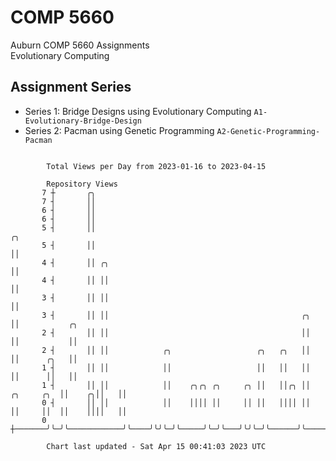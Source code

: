 # COMP 5660
Auburn COMP 5660 Assignments  
Evolutionary Computing

## Assignment Series
- Series 1: Bridge Designs using Evolutionary Computing `A1-Evolutionary-Bridge-Design`
- Series 2: Pacman using Genetic Programming `A2-Genetic-Programming-Pacman`

```

        Total Views per Day from 2023-01-16 to 2023-04-15

        Repository Views
       7 ┼       ╭╮
       7 ┤       ││
       6 ┤       ││
       6 ┤       ││
       5 ┤       ││                                                                 ╭╮
       5 ┤       ││                                                                 ││
       4 ┤       ││ ╭╮                                                              ││
       4 ┤       ││ ││                                                              ││
       3 ┤       ││ ││                                                              ││
       3 ┤       ││ ││                                           ╭╮                 ││           ╭╮
       2 ┤       ││ ││                                           ││                 ││           ││
       2 ┤       ││ ││            ╭╮                   ╭╮   ╭╮   ││                 ││      ╭╮   ││
       1 ┤       ││ ││            ││                   ││   ││   ││                 ││      ││   ││
       1 ┤       ││ ││            ││    ╭╮╭╮ ╭╮     ╭╮ ││   ││╭╮ ││      ╭╮     ╭╮  ││    ╭╮││   ││
       0 ┤       ││ ││            ││    ││││ ││     ││ ││   ││││ ││      ││     ││  ││    ││││   ││
       0 ┼───────╯╰─╯╰────────────╯╰────╯╰╯╰─╯╰─────╯╰─╯╰───╯╰╯╰─╯╰──────╯╰─────╯╰──╯╰────╯╰╯╰───╯╰

        Chart last updated - Sat Apr 15 00:41:03 2023 UTC
        
```
